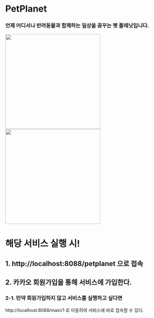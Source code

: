 # PetPlanet

### 언제 어디서나 반려동물과 함께하는 일상을 꿈꾸는 펫 플레닛입니다.

<img src="https://github.com/ehgmlKim/PetPlanet/assets/102472177/e9a93719-ec9c-4494-8052-b62bbb37d3dd" width="300">
<br/>
<img src="https://github.com/ehgmlKim/PetPlanet/assets/102472177/8f8fc0b3-e824-42a2-ae2e-3148711a0274" width="300">

# 해당 서비스 실행 시!
## 1. http://localhost:8088/petplanet 으로 접속
## 2. 카카오 회원가입을 통해 서비스에 가입한다.
### 2-1. 만약 회원가입하지 않고 서비스를 실행하고 싶다면
   http://localhost:8088/main/1 로 이동하여 서비스에 바로 접속할 수 있다.
